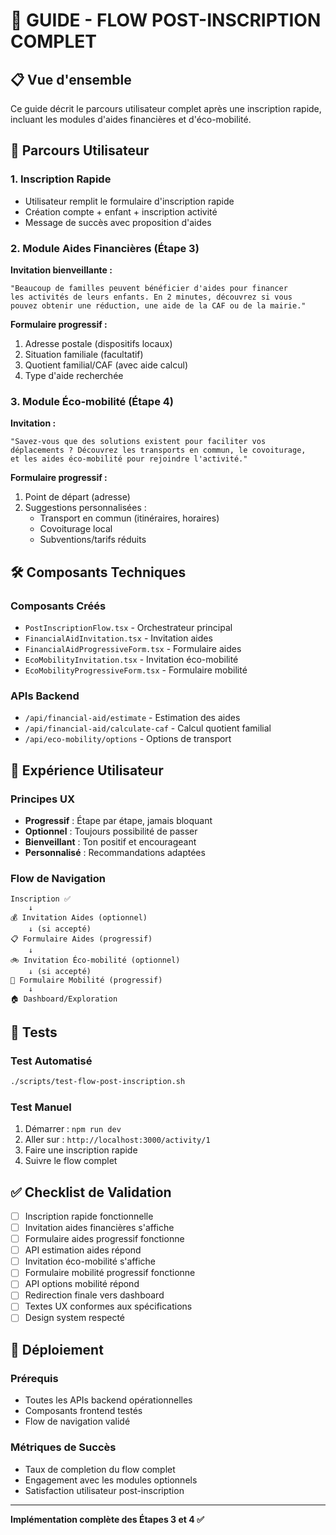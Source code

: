# 🚀 GUIDE - FLOW POST-INSCRIPTION COMPLET

## 📋 Vue d'ensemble

Ce guide décrit le parcours utilisateur complet après une inscription rapide, incluant les modules d'aides financières et d'éco-mobilité.

## 🎯 Parcours Utilisateur

### 1. Inscription Rapide
- Utilisateur remplit le formulaire d'inscription rapide
- Création compte + enfant + inscription activité
- Message de succès avec proposition d'aides

### 2. Module Aides Financières (Étape 3)
**Invitation bienveillante :**
```
"Beaucoup de familles peuvent bénéficier d'aides pour financer 
les activités de leurs enfants. En 2 minutes, découvrez si vous 
pouvez obtenir une réduction, une aide de la CAF ou de la mairie."
```

**Formulaire progressif :**
1. Adresse postale (dispositifs locaux)
2. Situation familiale (facultatif)
3. Quotient familial/CAF (avec aide calcul)
4. Type d'aide recherchée

### 3. Module Éco-mobilité (Étape 4)
**Invitation :**
```
"Savez-vous que des solutions existent pour faciliter vos 
déplacements ? Découvrez les transports en commun, le covoiturage, 
et les aides éco-mobilité pour rejoindre l'activité."
```

**Formulaire progressif :**
1. Point de départ (adresse)
2. Suggestions personnalisées :
   - Transport en commun (itinéraires, horaires)
   - Covoiturage local
   - Subventions/tarifs réduits

## 🛠️ Composants Techniques

### Composants Créés
- `PostInscriptionFlow.tsx` - Orchestrateur principal
- `FinancialAidInvitation.tsx` - Invitation aides
- `FinancialAidProgressiveForm.tsx` - Formulaire aides
- `EcoMobilityInvitation.tsx` - Invitation éco-mobilité
- `EcoMobilityProgressiveForm.tsx` - Formulaire mobilité

### APIs Backend
- `/api/financial-aid/estimate` - Estimation des aides
- `/api/financial-aid/calculate-caf` - Calcul quotient familial
- `/api/eco-mobility/options` - Options de transport

## 🎨 Expérience Utilisateur

### Principes UX
- **Progressif** : Étape par étape, jamais bloquant
- **Optionnel** : Toujours possibilité de passer
- **Bienveillant** : Ton positif et encourageant
- **Personnalisé** : Recommandations adaptées

### Flow de Navigation
```
Inscription ✅
    ↓
💰 Invitation Aides (optionnel)
    ↓ (si accepté)
📋 Formulaire Aides (progressif)
    ↓
🚲 Invitation Éco-mobilité (optionnel)
    ↓ (si accepté)
🌱 Formulaire Mobilité (progressif)
    ↓
🏠 Dashboard/Exploration
```

## 🧪 Tests

### Test Automatisé
```bash
./scripts/test-flow-post-inscription.sh
```

### Test Manuel
1. Démarrer : `npm run dev`
2. Aller sur : `http://localhost:3000/activity/1`
3. Faire une inscription rapide
4. Suivre le flow complet

## ✅ Checklist de Validation

- [ ] Inscription rapide fonctionnelle
- [ ] Invitation aides financières s'affiche
- [ ] Formulaire aides progressif fonctionne
- [ ] API estimation aides répond
- [ ] Invitation éco-mobilité s'affiche
- [ ] Formulaire mobilité progressif fonctionne
- [ ] API options mobilité répond
- [ ] Redirection finale vers dashboard
- [ ] Textes UX conformes aux spécifications
- [ ] Design system respecté

## 🚀 Déploiement

### Prérequis
- Toutes les APIs backend opérationnelles
- Composants frontend testés
- Flow de navigation validé

### Métriques de Succès
- Taux de completion du flow complet
- Engagement avec les modules optionnels
- Satisfaction utilisateur post-inscription

---

**Implémentation complète des Étapes 3 et 4 ✅**
